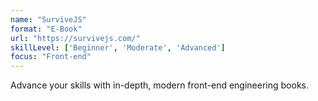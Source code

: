 ```yaml
---
name: "SurviveJS"
format: "E-Book"
url: "https://survivejs.com/"
skillLevel: ['Beginner', 'Moderate', 'Advanced']
focus: "Front-end"
---
```


Advance your skills with in-depth, modern front-end engineering books.

